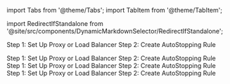 import Tabs from '@theme/Tabs';
import TabItem from '@theme/TabItem';

import RedirectIfStandalone from '@site/src/components/DynamicMarkdownSelector/RedirectIfStandalone';

<RedirectIfStandalone label="AWS" targetPage="/docs/cloud-cost-management/get-started/dynamic-get-started" />


<Tabs>
<TabItem value="EC2" >

Step 1: Set Up Proxy or Load Balancer
Step 2: Create AutoStopping Rule

</TabItem>
<TabItem value="ECS">
Step 1: Set Up Proxy or Load Balancer
Step 2: Create AutoStopping Rule
</TabItem>
<TabItem value="ASG">
Step 1:  Set Up Proxy or Load Balancer
Step 2: Create AutoStopping Rule
</TabItem>
<TabItem value="RDS">
Step 1:  Set Up Proxy or Load Balancer
Step 2: Create AutoStopping Rule
</TabItem>
</Tabs>
